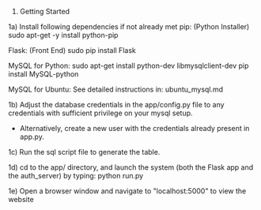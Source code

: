 1) Getting Started

1a) Install following dependencies if not already met
pip: (Python Installer)
	sudo apt-get -y install python-pip

Flask: (Front End)
	sudo pip install Flask

MySQL for Python:
	sudo apt-get install python-dev libmysqlclient-dev
	pip install MySQL-python

MySQL for Ubuntu:
	See detailed instructions in:
		ubuntu_mysql.md

1b) Adjust the database credentials in the app/config.py file
to any credentials with sufficient privilege on your mysql setup.
- Alternatively, create a new user with the credentials already present
in app.py.

1c) Run the sql script file to generate the table.

1d) cd to the app/ directory, and launch the system  (both the Flask app and the auth_server) by typing:
	python run.py

1e) Open a browser window and navigate to "localhost:5000" to view the website

